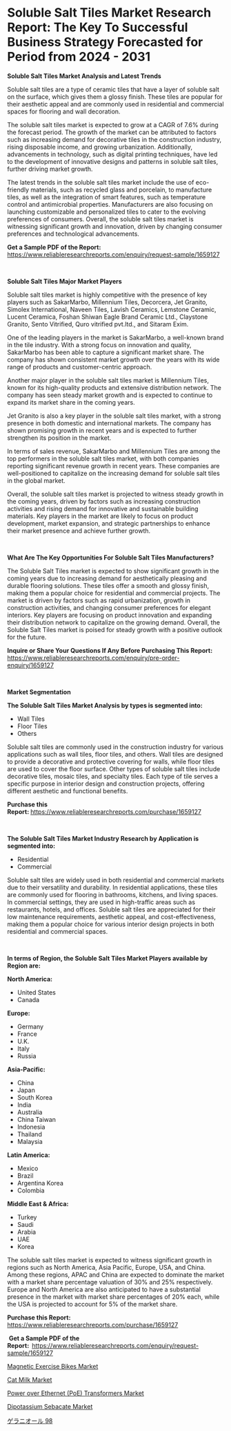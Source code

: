<p><h1>Soluble Salt Tiles Market Research Report: The Key To Successful Business Strategy Forecasted for Period from 2024 - 2031</h1></p><p><strong>Soluble Salt Tiles Market Analysis and Latest Trends</strong></p>
<p><p>Soluble salt tiles are a type of ceramic tiles that have a layer of soluble salt on the surface, which gives them a glossy finish. These tiles are popular for their aesthetic appeal and are commonly used in residential and commercial spaces for flooring and wall decoration.</p><p>The soluble salt tiles market is expected to grow at a CAGR of 7.6% during the forecast period. The growth of the market can be attributed to factors such as increasing demand for decorative tiles in the construction industry, rising disposable income, and growing urbanization. Additionally, advancements in technology, such as digital printing techniques, have led to the development of innovative designs and patterns in soluble salt tiles, further driving market growth.</p><p>The latest trends in the soluble salt tiles market include the use of eco-friendly materials, such as recycled glass and porcelain, to manufacture tiles, as well as the integration of smart features, such as temperature control and antimicrobial properties. Manufacturers are also focusing on launching customizable and personalized tiles to cater to the evolving preferences of consumers. Overall, the soluble salt tiles market is witnessing significant growth and innovation, driven by changing consumer preferences and technological advancements.</p></p>
<p><strong>Get a Sample PDF of the Report:&nbsp;</strong> <a href="https://www.reliableresearchreports.com/enquiry/request-sample/1659127">https://www.reliableresearchreports.com/enquiry/request-sample/1659127</a></p>
<p>&nbsp;</p>
<p><strong>Soluble Salt Tiles Major Market Players</strong></p>
<p><p>Soluble salt tiles market is highly competitive with the presence of key players such as SakarMarbo, Millennium Tiles, Decorcera, Jet Granito, Simolex International, Naveen Tiles, Lavish Ceramics, Lemstone Ceramic, Lucent Ceramica, Foshan Shiwan Eagle Brand Ceramic Ltd., Claystone Granito, Sento Vitrified, Quro vitrified pvt.ltd., and Sitaram Exim. </p><p>One of the leading players in the market is SakarMarbo, a well-known brand in the tile industry. With a strong focus on innovation and quality, SakarMarbo has been able to capture a significant market share. The company has shown consistent market growth over the years with its wide range of products and customer-centric approach.</p><p>Another major player in the soluble salt tiles market is Millennium Tiles, known for its high-quality products and extensive distribution network. The company has seen steady market growth and is expected to continue to expand its market share in the coming years.</p><p>Jet Granito is also a key player in the soluble salt tiles market, with a strong presence in both domestic and international markets. The company has shown promising growth in recent years and is expected to further strengthen its position in the market.</p><p>In terms of sales revenue, SakarMarbo and Millennium Tiles are among the top performers in the soluble salt tiles market, with both companies reporting significant revenue growth in recent years. These companies are well-positioned to capitalize on the increasing demand for soluble salt tiles in the global market.</p><p>Overall, the soluble salt tiles market is projected to witness steady growth in the coming years, driven by factors such as increasing construction activities and rising demand for innovative and sustainable building materials. Key players in the market are likely to focus on product development, market expansion, and strategic partnerships to enhance their market presence and achieve further growth.</p></p>
<p>&nbsp;</p>
<p><strong>What Are The Key Opportunities For Soluble Salt Tiles Manufacturers?</strong></p>
<p><p>The Soluble Salt Tiles market is expected to show significant growth in the coming years due to increasing demand for aesthetically pleasing and durable flooring solutions. These tiles offer a smooth and glossy finish, making them a popular choice for residential and commercial projects. The market is driven by factors such as rapid urbanization, growth in construction activities, and changing consumer preferences for elegant interiors. Key players are focusing on product innovation and expanding their distribution network to capitalize on the growing demand. Overall, the Soluble Salt Tiles market is poised for steady growth with a positive outlook for the future.</p></p>
<p><strong>Inquire or Share Your Questions If Any Before Purchasing This Report:</strong> <a href="https://www.reliableresearchreports.com/enquiry/pre-order-enquiry/1659127">https://www.reliableresearchreports.com/enquiry/pre-order-enquiry/1659127</a></p>
<p>&nbsp;</p>
<p><strong>Market Segmentation</strong></p>
<p><strong>The Soluble Salt Tiles Market Analysis by types is segmented into:</strong></p>
<p><ul><li>Wall Tiles</li><li>Floor Tiles</li><li>Others</li></ul></p>
<p><p>Soluble salt tiles are commonly used in the construction industry for various applications such as wall tiles, floor tiles, and others. Wall tiles are designed to provide a decorative and protective covering for walls, while floor tiles are used to cover the floor surface. Other types of soluble salt tiles include decorative tiles, mosaic tiles, and specialty tiles. Each type of tile serves a specific purpose in interior design and construction projects, offering different aesthetic and functional benefits.</p></p>
<p><strong>Purchase this Report:&nbsp;</strong><a href="https://www.reliableresearchreports.com/purchase/1659127">https://www.reliableresearchreports.com/purchase/1659127</a></p>
<p>&nbsp;</p>
<p><strong>The Soluble Salt Tiles Market Industry Research by Application is segmented into:</strong></p>
<p><ul><li>Residential</li><li>Commercial</li></ul></p>
<p><p>Soluble salt tiles are widely used in both residential and commercial markets due to their versatility and durability. In residential applications, these tiles are commonly used for flooring in bathrooms, kitchens, and living spaces. In commercial settings, they are used in high-traffic areas such as restaurants, hotels, and offices. Soluble salt tiles are appreciated for their low maintenance requirements, aesthetic appeal, and cost-effectiveness, making them a popular choice for various interior design projects in both residential and commercial spaces.</p></p>
<p>&nbsp;</p>
<p><strong>In terms of Region, the Soluble Salt Tiles Market Players available by Region are:</strong></p>
<p>
    <p> <strong> North America: </strong>
        <ul>
            <li>United States</li>
            <li>Canada</li>
        </ul>
        </p> 
    <p> <strong> Europe: </strong>
        <ul>
            <li>Germany</li>
            <li>France</li>
            <li>U.K.</li>
            <li>Italy</li>
            <li>Russia</li>
        </ul>
        </p> 
    <p> <strong> Asia-Pacific: </strong>
        <ul>
            <li>China</li>
            <li>Japan</li>
            <li>South Korea</li>
            <li>India</li>
            <li>Australia</li>
            <li>China Taiwan</li>
            <li>Indonesia</li>
            <li>Thailand</li>
            <li>Malaysia</li>
        </ul>
        </p> 
    <p> <strong> Latin America: </strong>
        <ul>
            <li>Mexico</li>
            <li>Brazil</li>
            <li>Argentina Korea</li>
            <li>Colombia</li>
        </ul>
        </p> 
    <p> <strong> Middle East & Africa: </strong>
        <ul>
            <li>Turkey</li>
            <li>Saudi</li>
            <li>Arabia</li>
            <li>UAE</li>
            <li>Korea</li>
        </ul>
    </p>
    </p>
<p><p>The soluble salt tiles market is expected to witness significant growth in regions such as North America, Asia Pacific, Europe, USA, and China. Among these regions, APAC and China are expected to dominate the market with a market share percentage valuation of 30% and 25% respectively. Europe and North America are also anticipated to have a substantial presence in the market with market share percentages of 20% each, while the USA is projected to account for 5% of the market share.</p></p>
<p><strong>Purchase this Report: </strong><a href="https://www.reliableresearchreports.com/purchase/1659127">https://www.reliableresearchreports.com/purchase/1659127</a></p>
<p>&nbsp;<strong>Get a Sample PDF of the Report:&nbsp;&nbsp;</strong><a href="https://www.reliableresearchreports.com/enquiry/request-sample/1659127">https://www.reliableresearchreports.com/enquiry/request-sample/1659127</a></p>
<p><strong></strong></p>
<p><p><a href="https://github.com/okotobwrhuteie/Market-Research-Report-List-1/blob/main/magnetic-exercise-bikes-market.md">Magnetic Exercise Bikes Market</a></p><p><a href="https://github.com/myacatherineblakecaczo9vcsw/Market-Research-Report-List-1/blob/main/cat-milk-market.md">Cat Milk Market</a></p><p><a href="https://issuu.com/reportprime-2/docs/power-over-ethernet-poe-transformer_808dda5f92fe96">Power over Ethernet (PoE) Transformers Market</a></p><p><a href="https://issuu.com/reportprime-2/docs/dipotassium-sebacate-market-size-2030.pptx">Dipotassium Sebacate Market</a></p><p><a href="https://github.com/ycmtqqhvk3273/Market-Research-Report-List-1/blob/main/98402513564.md">ゲラニオール 98</a></p></p>